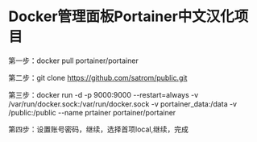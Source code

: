 # Docker管理面板Portainer中文汉化项目

第一步：docker pull portainer/portainer

第二步：git clone https://github.com/satrom/public.git

第三步：docker run -d -p 9000:9000 --restart=always  -v /var/run/docker.sock:/var/run/docker.sock -v portainer_data:/data -v /public:/public --name prtainer portainer/portainer

第四步：设置账号密码，继续，选择首项local,继续，完成
